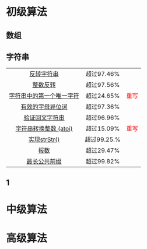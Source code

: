 # 初级算法

## 数组

## 字符串

|                                                              |             |                               |
| :----------------------------------------------------------: | :---------: | :---------------------------: |
| [反转字符串](https://github.com/duny31030/New_code_of_2019/blob/master/LeetCode/Junior/String/reverseString.cpp) | 超过97.46%  |                               |
| [整数反转](https://github.com/duny31030/New_code_of_2019/blob/master/LeetCode/Junior/String/reverse.cpp) | 超过97.56%  |                               |
| [字符串中的第一个唯一字符](https://github.com/duny31030/New_code_of_2019/blob/master/LeetCode/Junior/String/firstUniqChar.cpp) | 超过24.65%  | <font color = red>重写</font> |
| [有效的字母异位词](https://github.com/duny31030/New_code_of_2019/blob/master/LeetCode/Junior/String/isAnagram.cpp) | 超过97.36%  |                               |
|                      [验证回文字符串]()                      | 超过96.96%  |                               |
| [字符串转换整数 (atoi)](https://github.com/duny31030/New_code_of_2019/blob/master/LeetCode/Junior/String/myAtoi.cpp) | 超过15.09%  | <font color = red>重写</font> |
| [实现strStr()](https://github.com/duny31030/New_code_of_2019/blob/master/LeetCode/Junior/String/strStr.cpp) | 超过99.25.% |                               |
| [报数](https://github.com/duny31030/New_code_of_2019/blob/master/LeetCode/Junior/String/countAndSay.cpp) | 超过29.47%  |                               |
| [最长公共前缀](https://github.com/duny31030/New_code_of_2019/blob/master/LeetCode/Junior/String/longestCommonPrefix.cpp) | 超过99.82%  |                               |



## 1

# 中级算法



# 高级算法